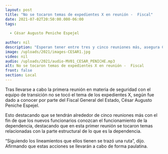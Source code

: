 ```yaml
---
layout: post
title: "No se tocaron temas de expedientes X en reunión -  Fiscal"
date: 2021-07-02T20:50:00.000-06:00
tags:
  
  - César Augusto Peniche Espejel
  
author: nil
description: "Esperan tener entre tres y cinco reuniones más, asegura César Peniche."
image: /uploads/2021/images-CESAR1.jpg
video: nil
audio: /uploads/2021/audio-MV01_CESAR_PENICHE.mp3
alt: No se tocaron temas de expedientes X en reunión -  Fiscal
front: false
section: Local
---
```


Tras llevarse a cabo la primera reunión en materia de seguridad con el equipo de transición no se tocó el tema de los expedientes X, según fue dado a conocer por parte del Fiscal General del Estado, César Augusto Peniche Espejel.

Esto destacando que se tendrán alrededor de cinco reuniones más con el fin de que los nuevos funcionarios conozcan el funcionamiento de la dependencia, destacando que en esta primer reunión se tocaron temas relacionadas con la parte estructural de lo que es la dependencia.

“Siguiendo los lineamientos que ellos tienen se trazó una ruta”, dijo. Afirmando que estas acciones se llevarán a cabo de forma paulatina.

